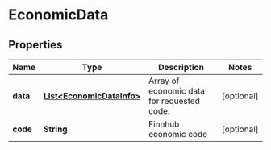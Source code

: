 # EconomicData

## Properties

 Name     | Type                                                    | Description                                | Notes      
----------|---------------------------------------------------------|--------------------------------------------|------------
 **data** | [**List&lt;EconomicDataInfo&gt;**](EconomicDataInfo.md) | Array of economic data for requested code. | [optional] 
 **code** | **String**                                              | Finnhub economic code                      | [optional] 



